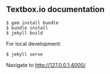 ## Textbox.io documentation

    $ gem install bundle
    $ bundle install
    $ jekyll build

For local development:

    $ jekyll serve

Navigate to http://127.0.0.1:4000/

